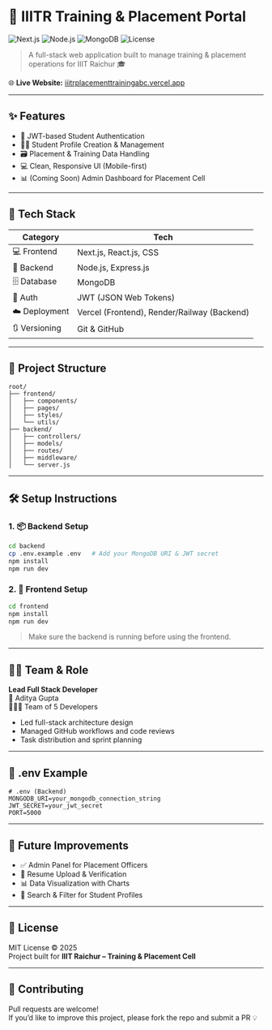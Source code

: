 
# 🚀 IIITR Training & Placement Portal

![Next.js](https://img.shields.io/badge/Next.js-000?logo=next.js&logoColor=white)
![Node.js](https://img.shields.io/badge/Node.js-339933?logo=node.js&logoColor=white)
![MongoDB](https://img.shields.io/badge/MongoDB-4EA94B?logo=mongodb&logoColor=white)
![License](https://img.shields.io/badge/license-MIT-blue.svg)

> A full-stack web application built to manage training & placement operations for IIIT Raichur 🎓

🌐 **Live Website:** [iiitrplacementtrainingabc.vercel.app](https://iiitrplacementtrainingabc.vercel.app/)

---

## ✨ Features

- 🔐 JWT-based Student Authentication
- 🧑‍🎓 Student Profile Creation & Management
- 🗃️ Placement & Training Data Handling
- 💻 Clean, Responsive UI (Mobile-first)
- 📊 (Coming Soon) Admin Dashboard for Placement Cell

---

## 🧰 Tech Stack

| Category        | Tech                          |
|----------------|-------------------------------|
| 💻 Frontend     | Next.js, React.js, CSS        |
| 🔧 Backend      | Node.js, Express.js           |
| 🗄️ Database     | MongoDB                       |
| 🔐 Auth         | JWT (JSON Web Tokens)         |
| ☁️ Deployment   | Vercel (Frontend), Render/Railway (Backend) |
| 🔃 Versioning   | Git & GitHub                  |

---

## 📁 Project Structure

```
root/
├── frontend/
│   ├── components/
│   ├── pages/
│   ├── styles/
│   └── utils/
├── backend/
│   ├── controllers/
│   ├── models/
│   ├── routes/
│   ├── middleware/
│   └── server.js
```

---

## 🛠️ Setup Instructions

### 1. 📦 Backend Setup

```bash
cd backend
cp .env.example .env   # Add your MongoDB URI & JWT secret
npm install
npm run dev
```

### 2. 🎨 Frontend Setup

```bash
cd frontend
npm install
npm run dev
```

> Make sure the backend is running before using the frontend.

---

## 👨‍💻 Team & Role

**Lead Full Stack Developer**  
👤 Aditya Gupta  
🧑‍🤝‍🧑 Team of 5 Developers  

- Led full-stack architecture design
- Managed GitHub workflows and code reviews
- Task distribution and sprint planning

---

## 📌 .env Example

```env
# .env (Backend)
MONGODB_URI=your_mongodb_connection_string
JWT_SECRET=your_jwt_secret
PORT=5000
```

---

## 🧪 Future Improvements

- ✅ Admin Panel for Placement Officers
- 📄 Resume Upload & Verification
- 📊 Data Visualization with Charts
- 🔎 Search & Filter for Student Profiles

---

## 📝 License

MIT License © 2025  
Project built for **IIIT Raichur – Training & Placement Cell**

---

## 🤝 Contributing

Pull requests are welcome!  
If you’d like to improve this project, please fork the repo and submit a PR 💡
